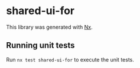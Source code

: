 # shared-ui-for

This library was generated with [Nx](https://nx.dev).

## Running unit tests

Run `nx test shared-ui-for` to execute the unit tests.
